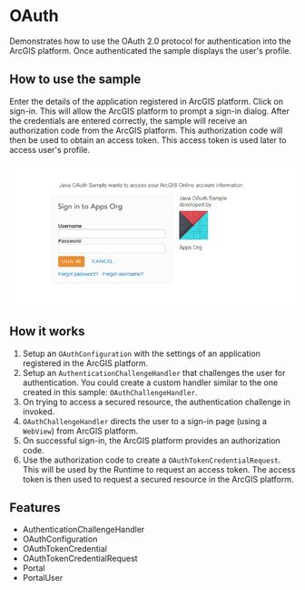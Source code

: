 <h1>OAuth</h1>

<p>Demonstrates how to use the OAuth 2.0 protocol for authentication into the ArcGIS platform. Once authenticated the sample displays the user's profile.</p>

<h2>How to use the sample</h2>

<p>Enter the details of the application registered in ArcGIS platform. Click on sign-in.
This will allow the ArcGIS platform to prompt a sign-in dialog. After the credentials are entered correctly, the sample
will receive an authorization code from the ArcGIS platform. This authorization code will then be used to obtain an
access token. This access token is used later to access user's profile.</p>

<p><img src="OAuth.png"/></p>

<h2>How it works</h2>

<ol>
    <li>Setup an <code>OAuthConfiguration</code> with the settings of an application registered in the ArcGIS platform.</li>
    <li>Setup an <code>AuthenticationChallengeHandler</code> that challenges the user for authentication. You could
    create a custom handler similar to the one created in this sample: <code>OAuthChallengeHandler</code>.</li>
    <li>On trying to access a secured resource, the authentication challenge in invoked.</li>
    <li><code>OAuthChallengeHandler</code> directs the user to a sign-in page (using a <code>WebView</code>) from ArcGIS platform.</li>
    <li>On successful sign-in, the ArcGIS platform provides an authorization code.</li>
    <li>Use the authorization code to create a <code>OAuthTokenCredentialRequest</code>. This will be used by the Runtime
    to request an access token. The access token is then used to request a secured resource in the ArcGIS platform.</li>
</ol>

<h2>Features</h2>

<ul>
    <li>AuthenticationChallengeHandler</li>
    <li>OAuthConfiguration</li>
    <li>OAuthTokenCredential</li>
    <li>OAuthTokenCredentialRequest</li>
    <li>Portal</li>
    <li>PortalUser</li>
</ul>
